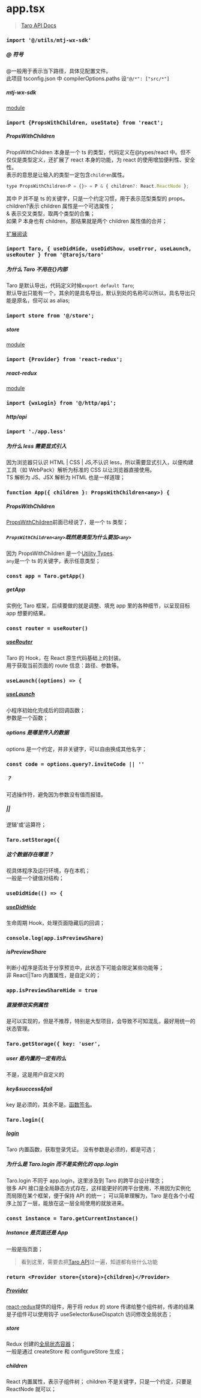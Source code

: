 # app.tsx

> [Taro API Docs](https://docs.taro.zone/docs/3.x/apis/about/desc)

### `import '@/utils/mtj-wx-sdk'`

##### @ 符号

@一般用于表示当下路径，具体见配置文件。  
此项目 tsconfig.json 中 compilerOptions.paths 设`"@/*": ["src/*"]`

##### mtj-wx-sdk

[module](../modules.md#mtj-wx-sdk)

### `import {PropsWithChildren, useState} from 'react';`

##### PropsWithChildren

PropsWithChildren 本身是一个 ts 的类型，代码定义在@types/react 中。但不仅仅是类型定义，还扩展了 react 本身的功能，为 react 的使用增加便利性、安全性。  
表示的意思是让输入的类型一定包含`children`属性。

```javascript
type PropsWithChildren<P = {}> = P & { children?: React.ReactNode };
```

其中 P 并不是 ts 的关键字，只是一个约定习惯，用于表示范型类型的 props。  
children?表示 children 属性是一个可选属性；  
& 表示交叉类型，取两个类型的合集；  
如果 P 本身也有 children，那结果就是两个 children 属性值的合并；

[扩展阅读](./general.md#js版本react-vs-ts版本react)

### `import Taro, { useDidHide, useDidShow, useError, useLaunch, useRouter } from '@tarojs/taro'`

##### 为什么 Taro 不用在{}内部

Taro 是默认导出，代码定义时候`export default Taro`;  
默认导出只能有一个，其余的是具名导出，默认到处的名称可以所以，具名导出只能是原名，但可以 as alias;

### `import store from '@/store';`

##### store

[module](./modules.md#store)

### `import {Provider} from 'react-redux';`

##### react-redux

[module](./modules.md#react-redux)

### `import {wxLogin} from '@/http/api';`

##### http/api

### `import './app.less'`

##### 为什么 less 需要显式引入

因为浏览器只认识 HTML | CSS | JS,不认识 less，所以需要显式引入，以便构建工具（如 WebPack）解析为标准的 CSS 以让浏览器直接使用。  
TS 解析为 JS、JSX 解析为 HTML 也是一样道理；

### `function App({ children }: PropsWithChildren<any>) {`

##### PropsWithChildren

[PropsWithChildren](./line-by-line.md#propswithchildren)前面已经说了，是一个 ts 类型；

##### `PropsWithChildren<any>`既然是类型为什么要加`<any>`

因为 PropsWithChildren 是一个[Utility Types](./lang-spec.md#范型类型-generic-types-vs-实用类型-utility-types).  
`any`是一个 ts 的关键字，表示任意类型；

### `const app = Taro.getApp()`

##### getApp

实例化 Taro 框架，后续要做的就是调整、填充 app 里的各种细节，以呈现目标 app 想要的结果。

### `const router = useRouter()`

##### [useRouter](https://docs.taro.zone/en/docs/hooks/#userouter)

Taro 的 Hook，在 React 原生代码基础上的封装。  
用于获取当前页面的 route 信息：路径、参数等。

### `useLaunch((options) => {`

##### [useLaunch](https://docs.taro.zone/docs/3.x/apis/taro.hooks/useLaunch/)

小程序初始化完成后的回调函数；  
参数是一个函数；

##### options 是哪里传入的数据

options 是一个约定，并非关键字，可以自由换成其他名字；

### `const code = options.query?.inviteCode || ''`

##### ？

可选操作符，避免因为参数没有值而报错。

##### ||

逻辑'或'运算符；

### `Taro.setStorage({`

##### 这个数据存在哪里？

视具体程序及运行环境，存在本机；  
一般是一个键值对结构；

### `useDidHide(() => {`

##### [useDidHide](https://docs.taro.zone/en/docs/hooks/#usedidhide)

生命周期 Hook，处理页面隐藏后的回调；

### `console.log(app.isPreviewShare)`

##### isPreviewShare

判断小程序是否处于分享预览中，此状态下可能会限定某些功能等；  
非 React||Taro 内置属性，是自定义的；

### `app.isPreviewShareHide = true`

##### 直接修改实例属性

是可以实现的，但是不推荐，特别是大型项目，会导致不可知混乱，最好用统一的状态管理。

### `Taro.getStorage({ key: 'user',`

##### user 是内置的一定有的么

不是，这是用户自定义的

##### key&success&fail

key 是必须的，其余不是。[函数签名](https://docs.taro.zone/en/docs/apis/storage/getStorage/)。

### `Taro.login({`

##### [login](https://docs.taro.zone/docs/3.x/apis/open-api/login/)

Taro 内置函数，获取登录凭证。
没有参数是必须的，都是可选；

##### 为什么是 Taro.login 而不是实例化的 app.login

Taro.login 不同于 app.login，这里涉及到 Taro 的跨平台设计理念；  
很多 API 接口是全局静态方式存在，这样能更好的跨平台使用，不用因为实例化而局限在某个框架，便于保持 API 的统一；
可以简单理解为，Taro 是在各个小程序上加了一层，能放在这一层全局使用的就放进来。

### `const instance = Taro.getCurrentInstance()`

##### Instance 是页面还是 App

一般是指页面；

> 看到这里，需要去把[Taro API](https://docs.taro.zone/docs/3.x/apis/about/desc)过一遍，知道都有些什么功能

### `return <Provider store={store}>{children}</Provider>`

##### [Provider](https://react-redux.js.org/api/provider)

[react-redux](./modules.md#react-redux)提供的组件，用于将 redux 的 store 传递给整个组件树，传递的结果是子组件可以使用钩子 useSelector&useDispatch 访问修改全局状态；

##### store

Redux 创建的[全局状态容器](https://redux.js.org/usage/configuring-your-store/)；  
一般是通过 createStore 和 configureStore 生成；

##### children

React 内置属性，表示子组件树；
children 不是关键字，只是一个约定，只要是 ReactNode 就可以；

